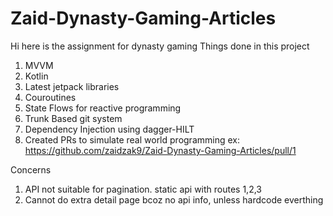 # Zaid-Dynasty-Gaming-Articles
Hi here is the assignment for dynasty gaming
Things done in this project
1. MVVM
2. Kotlin
3. Latest jetpack libraries
4. Couroutines
5. State Flows for reactive programming
6. Trunk Based git system
7. Dependency Injection using dagger-HILT
8. Created PRs to simulate real world programming 
ex: https://github.com/zaidzak9/Zaid-Dynasty-Gaming-Articles/pull/1

Concerns
1. API not suitable for pagination. static api with routes 1,2,3
2. Cannot do extra detail page bcoz no api info, unless hardcode everthing
